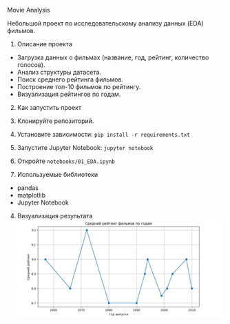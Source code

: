  Movie Analysis 

Небольшой проект по исследовательскому анализу данных (EDA) фильмов.

1. Описание проекта
- Загрузка данных о фильмах (название, год, рейтинг, количество голосов).
- Анализ структуры датасета.
- Поиск среднего рейтинга фильмов.
- Построение топ-10 фильмов по рейтингу.
- Визуализация рейтингов по годам.

2. Как запустить проект

1. Клонируйте репозиторий.
2. Установите зависимости: `pip install -r requirements.txt`
3. Запустите Jupyter Notebook: `jupyter notebook`
4. Откройте `notebooks/01_EDA.ipynb`

3.  Используемые библиотеки
- pandas
- matplotlib
- Jupyter Notebook
 

4. Визуализация результата
![Средний рейтинг фильмов по годам](graph.png)



